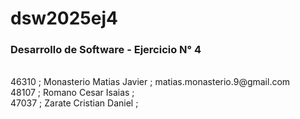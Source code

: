 <h1>dsw2025ej4</h1>
<h3>Desarrollo de Software - Ejercicio N° 4</h3><br>
46310 ; Monasterio Matias Javier ; matias.monasterio.9@gmail.com<br>
48107 ; Romano Cesar Isaias ;  <br>
47037 ; Zarate Cristian Daniel ; 
